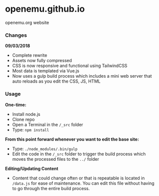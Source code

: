 openemu.github.io
=================

openemu.org website 

### Changes

**09/03/2018**  

* Complete rewrite
* Assets now fully compressed
* CSS is now responsive and functional using TailwindCSS
* Most data is templated via Vue.js
* Now uses a gulp build process which includes a mini web server that auto reloads as you edit the CSS, JS, HTML

### Usage

**One-time:**

* Install node.js
* Clone repo
* Open a Terminal in the `/_src` folder
* Type: `npm install`

**From this point forward whenever you want to edit the base site:**

* Type: `./node_modules/.bin/gulp`
* Edit the code in the `/_src` folder to trigger the build process which moves the processed files to the `../` folder

**Editing/Updating Content**

* Content that could change often or that is repeatable is located in `/data.js` for ease of maintenance. You can edit this file without having to go through the entire build process.
